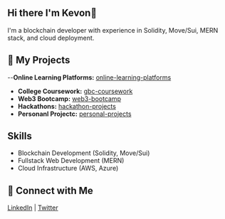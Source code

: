 ## Hi there I'm Kevon👋

I'm a blockchain developer with experience in Solidity, Move/Sui, MERN stack, and cloud deployment. 

## 🚀 My Projects

--**Online Learning Platforms:** [online-learning-platforms](https://github.com/kprog0065-online-learning-platforms) 
- **College Coursework:** [gbc-coursework](https://github.com/kprog0065-gbc-coursework)
- **Web3 Bootcamp:** [web3-bootcamp](https://github.com/kprog0065-metana-web3-bootcamp)
- **Hackathons:** [hackathon-projects](https://github.com/kprog0065-hackathon-projects)
- **Personanl Projectc:** [personal-projects](https://github.com/kprog0065-personal-projects) 

## Skills

- Blockchain Development (Solidity, Move/Sui)
- Fullstack Web Development (MERN)
- Cloud Infrastructure (AWS, Azure)

## 🔗 Connect with Me

[LinkedIn](#) | [Twitter](#)
